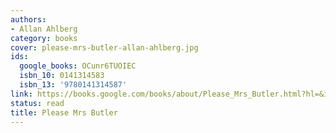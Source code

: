 ```yaml
---
authors:
- Allan Ahlberg
category: books
cover: please-mrs-butler-allan-ahlberg.jpg
ids:
  google_books: OCunr6TUOIEC
  isbn_10: 0141314583
  isbn_13: '9780141314587'
link: https://books.google.com/books/about/Please_Mrs_Butler.html?hl=&id=OCunr6TUOIEC
status: read
title: Please Mrs Butler
---
```

